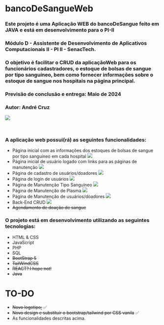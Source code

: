 # bancoDeSangueWeb

<h3>Este projeto é uma Aplicação WEB do bancoDeSangue feito em JAVA e está em desenvolvimento para o PI-II</h3>
<h3>Módulo D - Assistente de Desenvolvimento de Aplicativos Computacionais II - PI II - SenacTech.</h3>
<h3>O objetivo é facilitar o CRUD da aplicaçãoWeb para os funcionários cadastradores, o estoque de bolsas de sangue por tipo sanguíneo, bem como fornecer informações sobre o estoque de sangue nos hospitais na página principal.</h3>
<h3>Previsão de conclusão e entrega: Maio de 2024</h3>
<h3>Autor: André Cruz</h3>

![](https://progress-bar.dev/38/?title=Overal%20Progress)
<br>

<br>

<h3>A aplicação web possui(rá) as seguintes funcionalidades:</h3>

- Página inicial com as informações dos estoques de bolsas de sangue por tipo sanguíneo em cada hospital ![](https://progress-bar.dev/50/)
- Página inicial de usuário logado com links para as páginas de manutenção ![](https://progress-bar.dev/50/)
- Página de cadastro de usuários/doadores ![](https://progress-bar.dev/50/)
- Página de login de usuários ![](https://progress-bar.dev/50/)
- Página de Manutenção Tipo Sanguíneo ![](https://progress-bar.dev/50/)
- Página de Manutenção de Plasma ![](https://progress-bar.dev/50/)
- Página de Manutenção de usuários/doadores ![](https://progress-bar.dev/0/)
- Back-End CRUD ![](https://progress-bar.dev/0/)
- ~~Agendamento de doação de sangue~~

<h3>O projeto está em desenvolvimento utilizando as seguintes tecnologias:</h3>

- HTML & CSS
- JavaScript
- PHP
- SQL
- ~~BootStrap 5~~
- ~~TailWindCSS~~
- ~~REACT? I hope not!~~
- ~~Java~~

# TO-DO
- ~~Novo logotipo;~~ :white_check_mark:
- ~~Novo design e substituir o bootstrap/tailwind por CSS vanila~~ :white_check_mark:
- As funcionalidades descritas acima.
